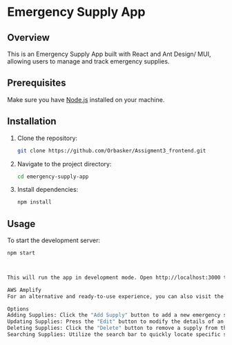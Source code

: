 # Emergency Supply App

## Overview

This is an Emergency Supply App built with React and Ant Design/ MUI, allowing users to manage and track emergency supplies.

## Prerequisites

Make sure you have [Node.js](https://nodejs.org/) installed on your machine.

## Installation

1. Clone the repository:

    ```bash
    git clone https://github.com/Orbasker/Assigment3_frontend.git
    ```

2. Navigate to the project directory:

    ```bash
    cd emergency-supply-app
    ```

3. Install dependencies:

    ```bash
    npm install
    ```

## Usage

To start the development server:

```bash
npm start



This will run the app in development mode. Open http://localhost:3000 to view it in your browser.

AWS Amplify
For an alternative and ready-to-use experience, you can also visit the live version of the Emergency Supply App deployed on AWS Amplify. Click the following link: Emergency Supply App on AWS Amplify.

Options
Adding Supplies: Click the "Add Supply" button to add a new emergency supply item.
Updating Supplies: Press the "Edit" button to modify the details of an existing supply.
Deleting Supplies: Click the "Delete" button to remove a supply from the inventory.
Searching Supplies: Utilize the search bar to quickly locate specific supplies.